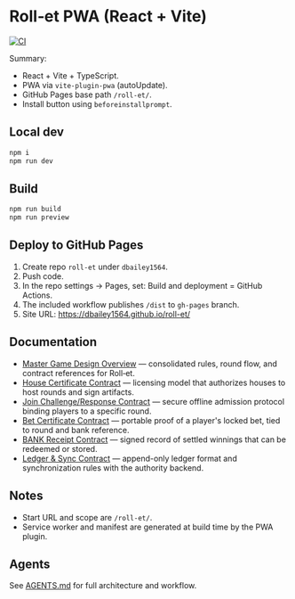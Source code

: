 # Roll‑et PWA (React + Vite)

[![CI](https://github.com/dbailey1564/roll-et/actions/workflows/ci.yml/badge.svg)](https://github.com/dbailey1564/roll-et/actions/workflows/ci.yml)

Summary:
- React + Vite + TypeScript.
- PWA via `vite-plugin-pwa` (autoUpdate).
- GitHub Pages base path `/roll-et/`.
- Install button using `beforeinstallprompt`.

## Local dev
```bash
npm i
npm run dev
```

## Build
```bash
npm run build
npm run preview
```

## Deploy to GitHub Pages
1. Create repo `roll-et` under `dbailey1564`.
2. Push code.
3. In the repo settings → Pages, set: Build and deployment = GitHub Actions.
4. The included workflow publishes `/dist` to `gh-pages` branch.
5. Site URL: https://dbailey1564.github.io/roll-et/

## Documentation
- [Master Game Design Overview](docs/rollet_master_game_design_overview.md) — consolidated rules, round flow, and contract references for Roll‑et.
- [House Certificate Contract](docs/house_certificate_contract.md) — licensing model that authorizes houses to host rounds and sign artifacts.
- [Join Challenge/Response Contract](docs/join_challenge_response_contract.md) — secure offline admission protocol binding players to a specific round.
- [Bet Certificate Contract](docs/bet_certificate_contract.md) — portable proof of a player's locked bet, tied to round and bank reference.
- [BANK Receipt Contract](docs/bank_receipt_contract.md) — signed record of settled winnings that can be redeemed or stored.
- [Ledger & Sync Contract](docs/ledger_sync_contract.md) — append-only ledger format and synchronization rules with the authority backend.

## Notes
- Start URL and scope are `/roll-et/`.
- Service worker and manifest are generated at build time by the PWA plugin.

## Agents
See [AGENTS.md](./AGENTS.md) for full architecture and workflow.
